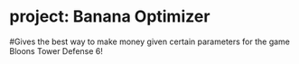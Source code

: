 # project: Banana Optimizer
#Gives the best way to make money given certain parameters for the game Bloons Tower Defense 6!
